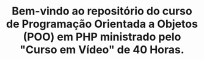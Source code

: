 <h1 align="center" Curso-PHP-POO<h1/>
Bem-vindo ao repositório do curso de Programação Orientada a Objetos (POO) em PHP ministrado pelo "Curso em Vídeo" de 40 Horas.
